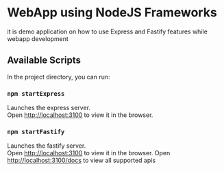 # WebApp using NodeJS Frameworks
it is demo application on how to use Express and Fastify features while webapp development



## Available Scripts

In the project directory, you can run:

### `npm startExpress`

Launches the express server.\
Open [http://localhost:3100](http://localhost:3100) to view it in the browser.

### `npm startFastify`

Launches the fastify server.\
Open [http://localhost:3100](http://localhost:3100) to view it in the browser.
Open [http://localhost:3100/docs](http://localhost:3100/docs) to view all supported apis
